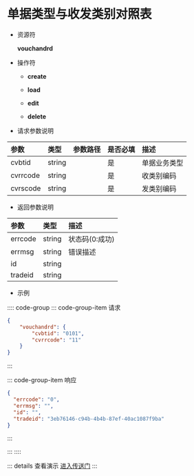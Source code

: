 # 单据类型与收发类别对照表

- 资源符

  **vouchandrd**
  
- 操作符

  - **create** <Badge type="tip" text="v1" vertical="top" />

  - **load** <Badge type="tip" text="v2" vertical="top" />

  - **edit** <Badge type="tip" text="v2" vertical="top" />

  - **delete** <Badge type="tip" text="v2" vertical="top" />

- 请求参数说明

|参数				|类型	|参数路径	|是否必填	|描述					|
|:-					|:-		|:-			|:-			|:-						|
|cvbtid				|string |			|是			|单据业务类型				|
|cvrrcode			|string |			|是			|收类别编码				|
|cvrscode			|string	|			|是			|发类别编码				|

- 返回参数说明

|参数   |类型     |描述           |
|:-     |:-       |:-            |
|errcode|string   |状态码(0:成功) |
|errmsg |string   |错误描述       |
|id     |string   |               |
|tradeid|string   |               |

- 示例

:::: code-group
::: code-group-item 请求

```json
{
	"vouchandrd": {
		"cvbtid": "0101",
		"cvrrcode": "11"
	}
}
```

:::

::: code-group-item 响应

```json
{
  "errcode": "0",
  "errmsg": "",
  "id": "",
  "tradeid": "3eb76146-c94b-4b4b-87ef-40ac1087f9ba"
}
```

:::

:::
::::

::: details 查看演示
[进入传送门](http://47.117.141.19/gif/vouchandrd.gif)
:::
